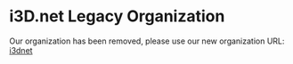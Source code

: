 # i3D.net Legacy Organization

Our organization has been removed, please use our new organization URL: [i3dnet](https://github.com/i3dnet)
